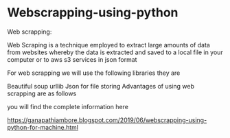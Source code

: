 # Webscrapping-using-python
Web scrapping: 
               
Web Scraping  is a technique employed to extract large amounts of data from websites whereby the data is extracted and saved to a local file in your computer or to aws s3 services in json format


For web scrapping we will use the following libraries they are 

Beautiful soup
urllib
Json for file storing
Advantages of using web scrapping are as follows

you will find the complete information here

https://ganapathiambore.blogspot.com/2019/06/webscrapping-using-python-for-machine.html
